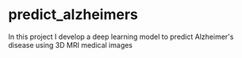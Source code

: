 # predict_alzheimers
In this project I develop a deep learning model to predict Alzheimer's disease using 3D MRI medical images

